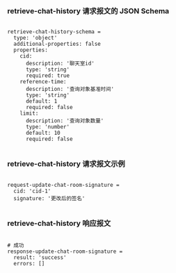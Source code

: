 ### retrieve-chat-history 请求报文的 JSON Schema
<pre><code>
retrieve-chat-history-schema =
  type: 'object'
  additional-properties: false
  properties:
    cid:
      description: '聊天室id'
      type: 'string'
      required: true
    reference-time:
      description: '查询对象基准时间'
      type: 'string'
      default: 1
      required: false
    limit:
      description: '查询对象数量'
      type: 'number'
      default: 10
      required: false

</code></pre>

### retrieve-chat-history 请求报文示例
<pre><code>
request-update-chat-room-signature =
  cid: 'cid-1'
  signature: '更改后的签名'

</code></pre>

### retrieve-chat-history 响应报文
<pre><code>
# 成功
response-update-chat-room-signature =
  result: 'success'
  errors: []

</code></pre>


